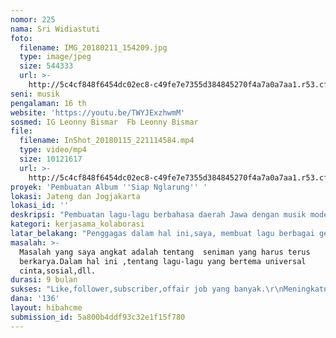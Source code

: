 ```yaml
---
nomor: 225
nama: Sri Widiastuti
foto:
  filename: IMG_20180211_154209.jpg
  type: image/jpeg
  size: 544333
  url: >-
    http://5c4cf848f6454dc02ec8-c49fe7e7355d384845270f4a7a0a7aa1.r53.cf2.rackcdn.com/768915f0-a3d5-4734-af80-f3c3f449df15/IMG_20180211_154209.jpg
seni: musik
pengalaman: 16 th
website: 'https://youtu.be/TWYJExzhwmM'
sosmed: IG Leonny Bismar  Fb Leonny Bismar
file:
  filename: InShot_20180115_221114584.mp4
  type: video/mp4
  size: 10121617
  url: >-
    http://5c4cf848f6454dc02ec8-c49fe7e7355d384845270f4a7a0a7aa1.r53.cf2.rackcdn.com/df2fd758-04c8-4358-9bad-38eee4f7ec41/InShot_20180115_221114584.mp4
proyek: 'Pembuatan Album ''Siap Nglarung'' '
lokasi: Jateng dan Jogjakarta
lokasi_id: ''
deskripsi: "Pembuatan lagu-lagu berbahasa daerah Jawa dengan musik modern pop,akustik,rock ,dll supaya dekat dengan selera kaum muda.Berharap bahwa karya kami direspon dan diterima pasar dalam ujud follower,like,subscribe yang banyak.Berharap permintaan offair untuk bisa tampil di publik .Berharap bisa mengisi blantika musik daerah dan Indonesia.\r\nBerharap pata pelaku seni yang terlibat, bisa terangkat dan termotivasi untuk terus bisa berkarya."
kategori: kerjasama_kolaborasi
latar_belakang: "Penggagas dalam hal ini,saya, membuat lagu berbagai genre.Setelah bertahun-tahun  pesimis dengan industri musik yang  semrawut birokrasinya,dan  di monopoli oleh major label, maka beberapa proyek lagu terdahulu yang kandas tidak bisa naik ke permukaan akibat dana promo yang besar yang harus disediakan .\r\nBaru pada tahun 2017 , melihat pasar dan gerak medsos yang 'sepertinya' mendukung untuk kembali berkarya.\r\nSaya mengontak Pak Tanto-mastering dan Mas Arya-arranger serta mencoba berkarya kembali.Beliau-beliau membantu.Mas Hestu sebagai vocalis (on going sebagai pekerja pom bensin).\r\nSaya mengeluarkan dana awal untuk berbagai proses hingga satu lagu yang sudah naik youtube.\r\nSaya kontak Pak Kris ZMD record untuk publisher.Tetapi karena memang kami semua baru merangkak,maka untuk percepatan karya,dibutuhkan dana besar.\r\nKebetulan saya bula-buka ,browsing, dan melihat informasi tentang dana hibah ini.Lalu saya mencoba meng-apply."
masalah: >-
  Masalah yang saya angkat adalah tentang  seniman yang harus terus
  berkarya.Dalam hal ini ,tentang lagu-lagu yang bertema universal
  cinta,sosial,dll.
durasi: 9 bulan
sukses: "Like,follower,subscriber,offair job yang banyak.\r\nMeningkatnya kegiatan musisi,seniman, iklan produk yang menggunakan karya kami.\r\nSalah satunya adalah nafas seni yang kami miliki tidak putus dan mati.\r\nSoal implikasi pundi-pundi ,hanyalah sebagian kecil dari ukuran sukses kami.\r\nDengan bahada Jawa ,dalam proyek ini,setidaknya khazanah musik daerah bisa beraneka ragam coraknya.\r\nItulah suskes bagi kami."
dana: '136'
layout: hibahcme
submission_id: 5a800b4ddf93c32e1f15f780
---
```

